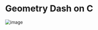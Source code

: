# Geometry Dash on C
![image](https://github.com/user-attachments/assets/4d10b497-5053-44e9-bb94-a7c0242acda1)
